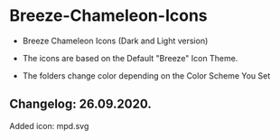 # Breeze-Chameleon-Icons
- Breeze Chameleon Icons (Dark and Light version)

- The icons are based on the Default "Breeze" Icon Theme.


- The folders change color depending on the Color Scheme You Set

Changelog: 26.09.2020.
---------------------

Added icon: mpd.svg

